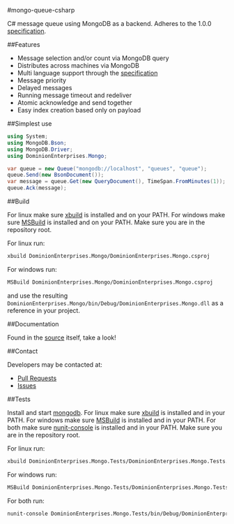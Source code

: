 #mongo-queue-csharp

C# message queue using MongoDB as a backend.
Adheres to the 1.0.0 [specification](https://github.com/dominionenterprises/mongo-queue-specification).

##Features

 * Message selection and/or count via MongoDB query
 * Distributes across machines via MongoDB
 * Multi language support through the [specification](https://github.com/dominionenterprises/mongo-queue-specification)
 * Message priority
 * Delayed messages
 * Running message timeout and redeliver
 * Atomic acknowledge and send together
 * Easy index creation based only on payload

##Simplest use

```csharp
using System;
using MongoDB.Bson;
using MongoDB.Driver;
using DominionEnterprises.Mongo;

var queue = new Queue("mongodb://localhost", "queues", "queue");
queue.Send(new BsonDocument());
var message = queue.Get(new QueryDocument(), TimeSpan.FromMinutes(1));
queue.Ack(message);
```

##Build

For linux make sure [xbuild](http://www.mono-project.com/Microsoft.Build) is installed and on your PATH.
For windows make sure [MSBuild](http://msdn.microsoft.com/en-us/library/dd393574.aspx) is installed and on your PATH.
Make sure you are in the repository root.

For linux run:

```bash
xbuild DominionEnterprises.Mongo/DominionEnterprises.Mongo.csproj
```

For windows run:

```bash
MSBuild DominionEnterprises.Mongo/DominionEnterprises.Mongo.csproj
```

and use the resulting `DominionEnterprises.Mongo/bin/Debug/DominionEnterprises.Mongo.dll` as a reference in your project.

##Documentation

Found in the [source](DominionEnterprises.Mongo/Queue.cs) itself, take a look!

##Contact

Developers may be contacted at:

 * [Pull Requests](https://github.com/dominionenterprises/mongo-queue-php/pulls)
 * [Issues](https://github.com/dominionenterprises/mongo-queue-php/issues)

##Tests

Install and start [mongodb](http://www.mongodb.org).
For linux make sure [xbuild](http://www.mono-project.com/Microsoft.Build) is installed and in your PATH.
For windows make sure [MSBuild](http://msdn.microsoft.com/en-us/library/dd393574.aspx) is installed and in your PATH.
For both make sure [nunit-console](http://www.nunit.org/index.php?p=nunit-console&r=2.2.10) is installed and in your PATH.
Make sure you are in the repository root.

For linux run:

```bash
xbuild DominionEnterprises.Mongo.Tests/DominionEnterprises.Mongo.Tests.csproj
```

For windows run:

```bash
MSBuild DominionEnterprises.Mongo.Tests/DominionEnterprises.Mongo.Tests.csproj
```

For both run:

```bash
nunit-console DominionEnterprises.Mongo.Tests/bin/Debug/DominionEnterprises.Mongo.Tests.dll
```
